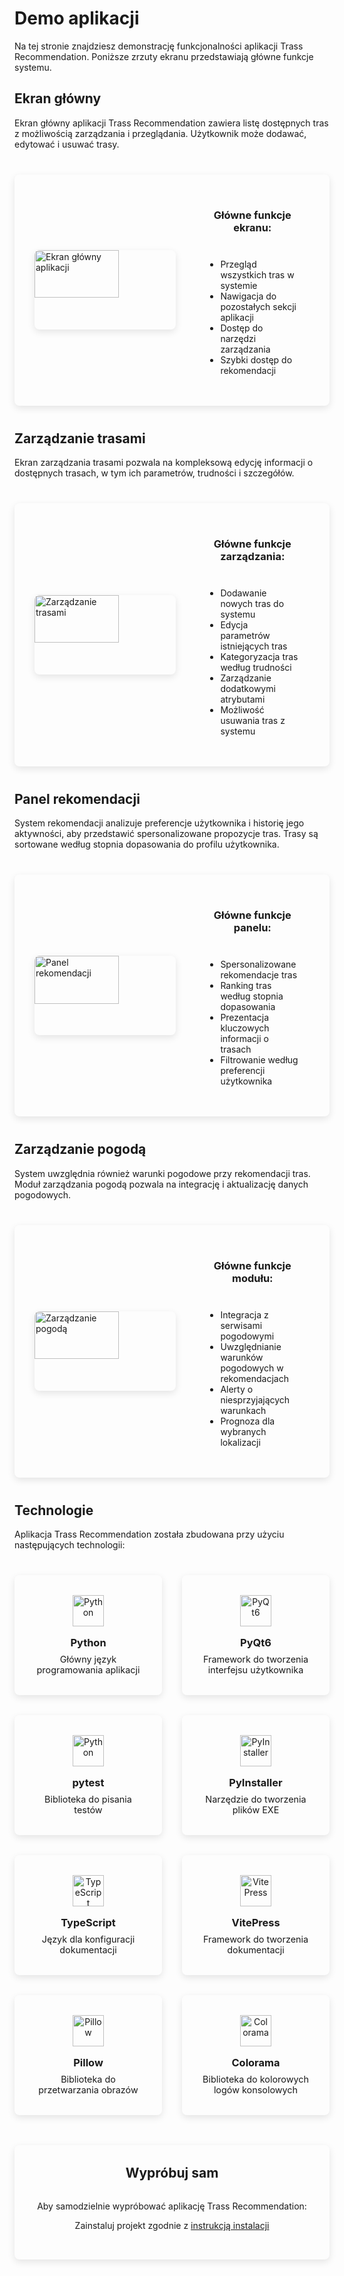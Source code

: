 # Demo aplikacji

Na tej stronie znajdziesz demonstrację funkcjonalności aplikacji Trass Recommendation. Poniższe zrzuty ekranu przedstawiają główne funkcje systemu.

## Ekran główny

Ekran główny aplikacji Trass Recommendation zawiera listę dostępnych tras z możliwością zarządzania i przeglądania. Użytkownik może dodawać, edytować i usuwać trasy.

<div class="demo-container">
  <img src="/home-page.png" alt="Ekran główny aplikacji" class="demo-image" />
  <div class="demo-description">
    <h3>Główne funkcje ekranu:</h3>
    <ul>
      <li>Przegląd wszystkich tras w systemie</li>
      <li>Nawigacja do pozostałych sekcji aplikacji</li>
      <li>Dostęp do narzędzi zarządzania</li>
      <li>Szybki dostęp do rekomendacji</li>
    </ul>
  </div>
</div>

## Zarządzanie trasami

Ekran zarządzania trasami pozwala na kompleksową edycję informacji o dostępnych trasach, w tym ich parametrów, trudności i szczegółów.

<div class="demo-container">
  <img src="/manage_trail.png" alt="Zarządzanie trasami" class="demo-image" />
  <div class="demo-description">
    <h3>Główne funkcje zarządzania:</h3>
    <ul>
      <li>Dodawanie nowych tras do systemu</li>
      <li>Edycja parametrów istniejących tras</li>
      <li>Kategoryzacja tras według trudności</li>
      <li>Zarządzanie dodatkowymi atrybutami</li>
      <li>Możliwość usuwania tras z systemu</li>
    </ul>
  </div>
</div>

## Panel rekomendacji

System rekomendacji analizuje preferencje użytkownika i historię jego aktywności, aby przedstawić spersonalizowane propozycje tras. Trasy są sortowane według stopnia dopasowania do profilu użytkownika.

<div class="demo-container">
  <img src="/recomendations_page.png" alt="Panel rekomendacji" class="demo-image" />
  <div class="demo-description">
    <h3>Główne funkcje panelu:</h3>
    <ul>
      <li>Spersonalizowane rekomendacje tras</li>
      <li>Ranking tras według stopnia dopasowania</li>
      <li>Prezentacja kluczowych informacji o trasach</li>
      <li>Filtrowanie według preferencji użytkownika</li>
    </ul>
  </div>
</div>

## Zarządzanie pogodą

System uwzględnia również warunki pogodowe przy rekomendacji tras. Moduł zarządzania pogodą pozwala na integrację i aktualizację danych pogodowych.

<div class="demo-container">
  <img src="/manage_weather.png" alt="Zarządzanie pogodą" class="demo-image" />
  <div class="demo-description">
    <h3>Główne funkcje modułu:</h3>
    <ul>
      <li>Integracja z serwisami pogodowymi</li>
      <li>Uwzględnianie warunków pogodowych w rekomendacjach</li>
      <li>Alerty o niesprzyjających warunkach</li>
      <li>Prognoza dla wybranych lokalizacji</li>
    </ul>
  </div>
</div>

## Technologie

Aplikacja Trass Recommendation została zbudowana przy użyciu następujących technologii:

<div class="tech-grid">
  <div class="tech-item">
    <img src="https://upload.wikimedia.org/wikipedia/commons/thumb/c/c3/Python-logo-notext.svg/1869px-Python-logo-notext.svg.png" alt="Python" width="50" />
    <h3>Python</h3>
    <p>Główny język programowania aplikacji</p>
  </div>
  <div class="tech-item">
    <img src="https://upload.wikimedia.org/wikipedia/commons/thumb/e/e6/Python_and_Qt.svg/1200px-Python_and_Qt.svg.png" alt="PyQt6" width="50" />
    <h3>PyQt6</h3>
    <p>Framework do tworzenia interfejsu użytkownika</p>
  </div>
  <div class="tech-item">
    <img src="https://upload.wikimedia.org/wikipedia/commons/thumb/c/c3/Python-logo-notext.svg/1869px-Python-logo-notext.svg.png" alt="Python" width="50" />
    <h3>pytest</h3>
    <p>Biblioteka do pisania testów</p>
  </div>
  <div class="tech-item">
    <img src="https://upload.wikimedia.org/wikipedia/commons/thumb/3/3c/PyInstaller_Icon.svg/2048px-PyInstaller_Icon.svg.png" alt="PyInstaller" width="50" />
    <h3>PyInstaller</h3>
    <p>Narzędzie do tworzenia plików EXE</p>
  </div>
  <div class="tech-item">
    <img src="https://upload.wikimedia.org/wikipedia/commons/thumb/4/4c/Typescript_logo_2020.svg/1200px-Typescript_logo_2020.svg.png" alt="TypeScript" width="50" />
    <h3>TypeScript</h3>
    <p>Język dla konfiguracji dokumentacji</p>
  </div>
  <div class="tech-item">
    <img src="https://vitepress.dev/vitepress-logo-large.webp" alt="VitePress" width="50" />
    <h3>VitePress</h3>
    <p>Framework do tworzenia dokumentacji</p>
  </div>
  <div class="tech-item">
    <img src="https://pillow.readthedocs.io/en/stable/_static/pillow-logo-248x250.png" alt="Pillow" width="50" />
    <h3>Pillow</h3>
    <p>Biblioteka do przetwarzania obrazów</p>
  </div>
  <div class="tech-item">
    <img src="https://raw.githubusercontent.com/tartley/colorama/master/.github/logo.png" alt="Colorama" width="50" />
    <h3>Colorama</h3>
    <p>Biblioteka do kolorowych logów konsolowych</p>
  </div>
</div>

<div class="action-section">
  <h2>Wypróbuj sam</h2>
  
  <p>Aby samodzielnie wypróbować aplikację Trass Recommendation:</p>
  <p>Zainstaluj projekt zgodnie z <a href="/trass-recomendation/installation">instrukcją instalacji</a></p>
</div>

<style>
.demo-container {
  display: flex;
  flex-direction: column;
  gap: 2rem;
  margin: 2.5rem 0;
  padding: 2rem;
  border-radius: 8px;
  background-color: var(--vp-c-bg-soft);
  box-shadow: 0 4px 12px rgba(0, 0, 0, 0.1);
  transition: transform 0.3s ease, box-shadow 0.3s ease;
}

.demo-container:hover {
  transform: translateY(-5px);
  box-shadow: 0 8px 24px rgba(0, 0, 0, 0.15);
}

.demo-image {
  width: 100%;
  border-radius: 8px;
  box-shadow: 0 4px 12px rgba(0, 0, 0, 0.1);
  transition: transform 0.3s ease;
  aspect-ratio: 16 / 9;
  object-fit: cover;
  object-position: top;
  max-height: 400px;
}

.demo-image:hover {
  transform: scale(1.02);
}

.demo-description {
  padding: 0 1rem;
  text-align: center;
}

.demo-description h3 {
  color: var(--vp-c-brand);
  margin-bottom: 1rem;
  padding-bottom: 0.5rem;
  border-bottom: 2px solid var(--vp-c-brand-light);
}

.demo-description ul {
  text-align: left;
  margin: 1rem auto;
  display: inline-block;
}

.tech-grid {
  display: grid;
  grid-template-columns: repeat(auto-fit, minmax(200px, 1fr));
  gap: 2rem;
  margin: 2.5rem 0;
}

.tech-item {
  padding: 2rem 1.5rem;
  border-radius: 8px;
  background-color: var(--vp-c-bg-soft);
  text-align: center;
  transition: transform 0.3s ease, box-shadow 0.3s ease;
  box-shadow: 0 4px 12px rgba(0, 0, 0, 0.1);
}

.tech-item:hover {
  transform: translateY(-5px);
  box-shadow: 0 8px 24px rgba(0, 0, 0, 0.15);
}

.tech-item h3 {
  margin: 1rem 0 0.5rem;
  color: var(--vp-c-brand);
}

.tech-item p {
  margin: 0;
  font-size: 0.9rem;
}

.action-section {
  margin: 3rem 0;
  padding: 2rem;
  border-radius: 8px;
  background-color: var(--vp-c-bg-soft);
  text-align: center;
  box-shadow: 0 4px 12px rgba(0, 0, 0, 0.1);
}

.action-section h2 {
  text-align: center;
  border-bottom: 2px solid var(--vp-c-brand-light);
  padding-bottom: 0.5rem;
  margin: 0 auto 1.5rem;
  max-width: 50%;
}

.action-section ol {
  text-align: left;
  margin: 1.5rem auto;
  max-width: 80%;
  padding-left: 2rem;
}

.buttons-container {
  display: flex;
  justify-content: center;
  gap: 1rem;
  margin-top: 2rem;
}

.custom-button {
  display: inline-block;
  padding: 0.75rem 1.5rem;
  background-color: var(--vp-c-brand);
  color: white !important;
  border-radius: 4px;
  text-decoration: none !important;
  font-weight: 500;
  transition: background-color 0.3s ease, transform 0.3s ease;
  border-bottom: none !important;
}

.custom-button:hover {
  background-color: var(--vp-c-brand-dark);
  transform: translateY(-2px);
}

.secondary-button {
  background-color: var(--vp-c-bg);
  color: var(--vp-c-brand) !important;
  border: 1px solid var(--vp-c-brand);
}

.secondary-button:hover {
  background-color: var(--vp-c-bg-soft);
}

@media (min-width: 768px) {
  .demo-container {
    flex-direction: row;
    align-items: center;
  }
  
  .demo-image {
    width: 60%;
  }
  
  .demo-description {
    width: 40%;
  }
}

@media (max-width: 768px) {
  .demo-container {
    padding: 1.5rem;
    gap: 1.5rem;
  }
  
  .demo-image {
    max-height: 300px;
  }
  
  .tech-grid {
    grid-template-columns: 1fr;
  }
  
  .buttons-container {
    flex-direction: column;
    gap: 0.75rem;
  }
  
  .action-section h2 {
    max-width: 100%;
  }
  
  .action-section ol {
    max-width: 100%;
  }
}
</style> 